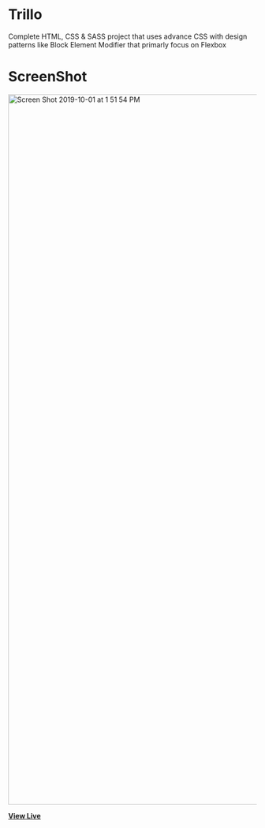 # Trillo

Complete HTML, CSS & SASS project that uses advance CSS with design patterns like Block Element Modifier that primarly focus on Flexbox

# ScreenShot

<img width="1440" alt="Screen Shot 2019-10-01 at 1 51 54 PM" src="https://user-images.githubusercontent.com/28902787/65999642-a9478a80-e452-11e9-89d8-a42b1024896e.png">

**[View Live](https://trillo-projects.surge.sh/)**

